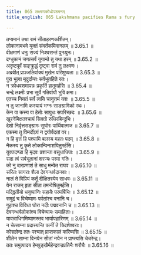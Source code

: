 ```yaml
---
title: 065 लक्ष्मणक्रोधोपशमनम्
title_english: 065 Lakshmana pacifies Rama s fury

---
```

<div class="audioEmbed"  caption="श्रीराम-हरिसीताराममूर्ति-घनपाठिभ्यां वचनम्" src="https://archive.org/download/Ramayana-recitation-Sriram-harisItArAmamUrti-Ghanapaati-v2/Kanda_3/Kanda_3_ARK-065-Lakshmana_Krodho_Upashamanam.mp3"></div>

तप्यमानं तथा रामं सीताहरणकर्शितम्।  
लोकानामभवे युक्तं संवर्तकमिवानलम् ॥ 3.65.1 ॥   
वीक्षमाणं धनुः सज्यं निःश्वसन्तं पुनःपुनः।  
दग्धुकामं जगत्सर्वं युगान्ते तु यथा हरम् ॥ 3.65.2 ॥   
अदृष्टपूर्वं सङ्क्रुद्धं दृष्ट्वा रामं तु लक्ष्मणः।  
अब्रवीत् प्राञ्जलिर्वाक्यं मुखेन परिशुष्यता ॥ 3.65.3 ॥   
पुरा भूत्वा मृदुर्दान्तः सर्वभूतहिते रतः।  
न क्रोधवशमापन्नः प्रकृतिं हातुमर्हसि ॥ 3.65.4 ॥   
चन्द्रे लक्ष्मीः प्रभा सूर्ये गतिर्वायौ भुवि क्षमा।  
एतच्च नियतं सर्वं त्वयि चानुत्तमं यशः ॥ 3.65.5 ॥   
न तु जानामि कस्यायं भग्नः साङग्रामिको रथः।  
केन वा कस्य वा हेतोः सायुधः सपरिच्छदः ॥ 3.65.6 ॥   
खुरनेमिक्षतश्चायं सिक्तो रुधिरबिन्दुभिः।  
देशो निर्वृत्तसङ्ग्रामः सुघोरः पार्थिवात्मज ॥ 3.65.7 ॥   
एकस्य तु विमर्दोऽयं न द्वयोर्वदतां वर।  
न हि वृत्तं हि पश्यामि बलस्य महतः पदम् ॥ 3.65.8 ॥   
नैकस्य तु कृते लोकान्विनाशयितुमर्हसि।  
युक्तदण्डा हि मृदवः प्रशान्ता वसुधाधिपाः ॥ 3.65.9 ॥   
सदा त्वं सर्वभूतानां शरण्यः परमा गतिः।  
को नु दारप्रणाशं ते साधु मन्येत राघव ॥ 3.65.10 ॥   
सरितः सागराः शैला देवगन्धर्वदानवाः।  
नालं ते विप्रियं कर्तुं दीक्षितस्येव साधवः ॥ 3.65.11 ॥   
येन राजन् हृता सीता तमन्वेषितुमर्हसि।  
मद्द्वितीयो धनुष्पाणिः सहायैः परमर्षिभिः ॥ 3.65.12 ॥   
समुद्रं च विचेष्यामः पर्वतांश्च वनानि च।  
गुहाश्च विविधा घोरा नदीः पद्मवनानि च ॥ 3.65.13 ॥   
देवगन्धर्वलोकांश्च विचेष्यामः समाहिताः।  
यावन्नाधिगमिष्यामस्तव भार्यापहारिणम् ॥ 3.65.14 ॥   
न चेत्साम्ना प्रदास्यन्ति पत्नीं ते त्रिदशेश्वराः।  
कोसलेन्द्र ततः पश्चात् प्राप्तकालं करिष्यसि ॥ 3.65.15 ॥   
शीलेन साम्ना विनयेन सीतां नयेन न प्राप्स्यसि चेन्नरेन्द्र।  
ततः समुत्पादय हेमपुङ्खैर्महेन्द्रवज्रप्रतिमैः शरौघैः ॥ 3.65.16 ॥   